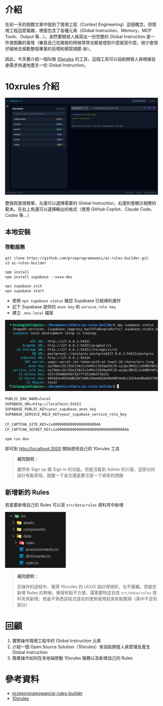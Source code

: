 # 介紹

在前一天的挑戰文章中提到了情境工程（Context Engineering）這個概念。但情境工程這麼複雜，裡面包含了各種元素（Global Instruction、Memory、MCP Tools、Output 等...）。突然要開發人員寫出一份完整的 Global Instruction 是一件很困難的事情（畢竟自己在開發的時候常常也都是想到什麼就寫什麼，很少會很仔細地去規劃整個專案的目標和撰寫規範 😅）。

因此，今天要介紹一個叫做 [10xrules](https://10xrules.ai) 的工具，這個工具可以協助開發人員根據自身需求快速地產生一份 Global Instruction。

# 10xrules 介紹

![20250902202713](https://raw.githubusercontent.com/hsiangjenli/pic-bed/main/images/20250902202713.png)

整個頁面很簡單，左邊可以選擇需要的 Global Instruction，右邊則會顯示相應的範本。在右上角還可以選擇輸出的格式（使用 GitHub Copilot、Claude Code、Codex 等...）

## 本地安裝

### 啓動服務

```shell
git clone https://github.com/przeprogramowani/ai-rules-builder.git
cd ai-rules-builder
```

```shell
npm install
npm install supabase --save-dev
```

```shell
npx supabase init
npx supabase start
```

- 使用 `npx supabase status` 確認 Supabase 已經順利運作
- 記下 Supabase 提供的 `anon key` 和 `service_role key`
- 建立 `.env.local` 檔案

![20250902231357](https://raw.githubusercontent.com/hsiangjenli/pic-bed/main/images/20250902231357.png)

```txt
PUBLIC_ENV_NAME=local
SUPABASE_URL=http://localhost:54321
SUPABASE_PUBLIC_KEY=your_supabase_anon_key
SUPABASE_SERVICE_ROLE_KEY=your_supabase_service_role_key

CF_CAPTCHA_SITE_KEY=1x00000000000000000000AA
CF_CAPTCHA_SECRET_KEY=1x0000000000000000000000000000000AA
```

```shell
npm run dev
```

即可到 [http://localhost:3000](http://localhost:3000) 開始使用自己的 10xrules 工具

> **補充說明：**
>
> 雖然有 Sign up 跟 Sign in 的功能，但是沒看到 Admin 的介面，這部分的設計有點奇怪，提醒一下各位還是要注意一下資安的問題

## 新增新的 Rules

若是要新增自己的 Rules 可以至 `src/data/rules` 資料夾中新增

![20250902225343](https://raw.githubusercontent.com/hsiangjenli/pic-bed/main/images/20250902225343.png)

> **補充說明：**
>
> 在操作的過程中，覺得 10xrules 的 UI/UX 設計得很好，也不複雜。但是在新增 Rules 的時候，覺得有點不方便，還需要特定去找 `src/data/rules` 資料夾來新增，若是不熟悉該程式語言的使用者用起來有點繁瑣（美中不足的部分）

# 回顧

1. 實際操作情境工程中的 Global Instruction 元素
1. 介紹一個 Open Source Solution（10xrules）來協助開發人員管理及產生 Global Instruction
1. 簡單操作如何在本地端啓動 10xrules 服務以及新增自己的 Rules

# 參考資料

- [przeprogramowani/ai-rules-builder](https://github.com/przeprogramowani/ai-rules-builder)
- [10xrules](https://10xrules.ai)